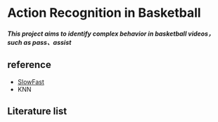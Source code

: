 # Action Recognition in Basketball
##### This project aims to identify complex behavior in basketball videos，such as pass、assist

## reference
+ [SlowFast](https://github.com/facebookresearch/SlowFast)
+ KNN

## Literature list
